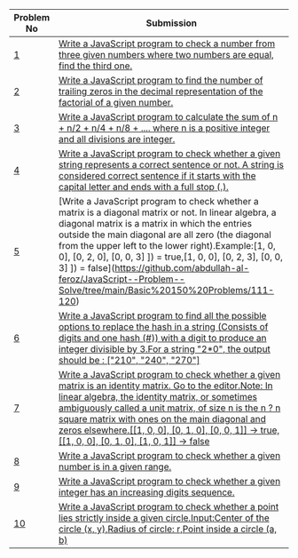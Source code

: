 | Problem No                                                            | Submission                                                     |
| --------------------------------------------------------------------- | -------------------------------------------------------------- |
| [1](https://github.com/abdullah-al-feroz/JavaScript--Problem--Solve/tree/main/Basic%20150%20Problems/111-120) | [Write a JavaScript program to check a number from three given numbers where two numbers are equal, find the third one.](https://github.com/abdullah-al-feroz/JavaScript--Problem--Solve/tree/main/Basic%20150%20Problems/111-120)               |
| [2](https://github.com/abdullah-al-feroz/JavaScript--Problem--Solve/tree/main/Basic%20150%20Problems/111-120) | [Write a JavaScript program to find the number of trailing zeros in the decimal representation of the factorial of a given number.](https://github.com/abdullah-al-feroz/JavaScript--Problem--Solve/tree/main/Basic%20150%20Problems/111-120)       |
| [3](https://github.com/abdullah-al-feroz/JavaScript--Problem--Solve/tree/main/Basic%20150%20Problems/111-120) |[Write a JavaScript program to calculate the sum of n + n/2 + n/4 + n/8 + .... where n is a positive integer and all divisions are integer.](https://github.com/abdullah-al-feroz/JavaScript--Problem--Solve/tree/main/Basic%20150%20Problems/111-120) |
| [4](https://github.com/abdullah-al-feroz/JavaScript--Problem--Solve/tree/main/Basic%20150%20Problems/111-120) | [Write a JavaScript program to check whether a given string represents a correct sentence or not. A string is considered correct sentence if it starts with the capital letter and ends with a full stop (.).](https://github.com/abdullah-al-feroz/JavaScript--Problem--Solve/tree/main/Basic%20150%20Problems/111-120)             |
| [5](https://github.com/abdullah-al-feroz/JavaScript--Problem--Solve/tree/main/Basic%20150%20Problems/111-120) | [Write a JavaScript program to check whether a matrix is a diagonal matrix or not. In linear algebra, a diagonal matrix is a matrix in which the entries outside the main diagonal are all zero (the diagonal from the upper left to the lower right).Example:[1, 0, 0], [0, 2, 0], [0, 0, 3] ]) = true,[1, 0, 0], [0, 2, 3], [0, 0, 3] ]) = false](https://github.com/abdullah-al-feroz/JavaScript--Problem--Solve/tree/main/Basic%20150%20Problems/111-120)         |
| [6](https://github.com/abdullah-al-feroz/JavaScript--Problem--Solve/tree/main/Basic%20150%20Problems/111-120) | [Write a JavaScript program to find all the possible options to replace the hash in a string (Consists of digits and one hash (#)) with a digit to produce an integer divisible by 3.For a string "2*0", the output should be : ["210", "240", "270"]](https://github.com/abdullah-al-feroz/JavaScript--Problem--Solve/tree/main/Basic%20150%20Problems/111-120) |
| [7](https://github.com/abdullah-al-feroz/JavaScript--Problem--Solve/tree/main/Basic%20150%20Problems/111-120) | [Write a JavaScript program to check whether a given matrix is an identity matrix. Go to the editor.Note: In linear algebra, the identity matrix, or sometimes ambiguously called a unit matrix, of size n is the n ? n square matrix with ones on the main diagonal and zeros elsewhere.[[1, 0, 0], [0, 1, 0], [0, 0, 1]] -> true,[[1, 0, 0], [0, 1, 0], [1, 0, 1]] -> false](https://github.com/abdullah-al-feroz/JavaScript--Problem--Solve/tree/main/Basic%20150%20Problems/111-120)        |
| [8](https://github.com/abdullah-al-feroz/JavaScript--Problem--Solve/tree/main/Basic%20150%20Problems/111-120) | [Write a JavaScript program to check whether a given number is in a given range.](https://github.com/abdullah-al-feroz/JavaScript--Problem--Solve/tree/main/Basic%20150%20Problems/111-120)             |
| [9](https://github.com/abdullah-al-feroz/JavaScript--Problem--Solve/tree/main/Basic%20150%20Problems/111-120) | [Write a JavaScript program to check whether a given integer has an increasing digits sequence.](https://github.com/abdullah-al-feroz/JavaScript--Problem--Solve/tree/main/Basic%20150%20Problems/111-120) |
| [10](https://github.com/abdullah-al-feroz/JavaScript--Problem--Solve/tree/main/Basic%20150%20Problems/111-120)| [Write a JavaScript program to check whether a point lies strictly inside a given circle.Input:Center of the circle (x, y),Radius of circle: r,Point inside a circle (a, b)](https://github.com/abdullah-al-feroz/JavaScript--Problem--Solve/tree/main/Basic%20150%20Problems/111-120) |

